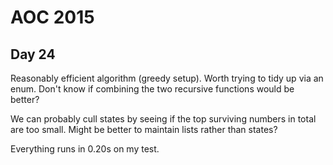 # AOC 2015

## Day 24

Reasonably efficient algorithm (greedy setup). Worth trying to tidy up via an enum. Don't know if combining the two recursive functions would be better?

We can probably cull states by seeing if the top surviving numbers in total are too small. Might be better to maintain lists rather than states?

Everything runs in 0.20s on my test.
